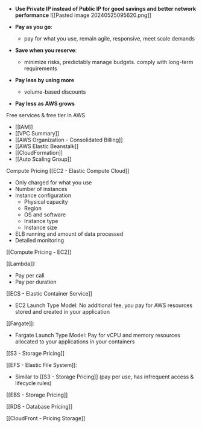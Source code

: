 - **Use Private IP instead of Public IP for good savings and better network performance**
![[Pasted image 20240525095620.png]]


- **Pay as you go**: 
	- pay for what you use, remain agile, responsive, meet scale demands
- **Save when you reserve**:
	- minimize risks, predictably manage budgets. comply with long-term requirements
- **Pay less by using more**
	- volume-based discounts
- **Pay less as AWS grows**

Free services & free tier in AWS
- [[IAM]]
- [[VPC Summary]]
- [[AWS Organization - Consolidated Billing]]
- [[AWS Elastic Beanstalk]]
- [[CloudFormation]]
- [[Auto Scaling Group]]

Compute Pricing [[EC2 - Elastic Compute Cloud]]
- Only charged for what you use
- Number of instances
- Instance configuration
	- Physical capacity
	- Region
	- OS and software
	- Instance type 
	- Instance size
- ELB running and amount of data processed
- Detailed monitoring

[[Compute Pricing - EC2]]

[[Lambda]]:
- Pay per call
- Pay per duration

[[ECS - Elastic Container Service]]
- EC2 Launch Type Model: No additional fee, you pay for AWS resources stored and created in your application

[[Fargate]]:
- Fargate Launch Type Model: Pay for vCPU and memory resources allocated to your applications in your containers

[[S3 - Storage Pricing]]

[[EFS - Elastic File System]]:
- Similar to [[S3 - Storage Pricing]] (pay per use, has infrequent access & lifecycle rules)

[[EBS - Storage Pricing]]

[[RDS - Database Pricing]]

[[CloudFront - Pricing Storage]]




